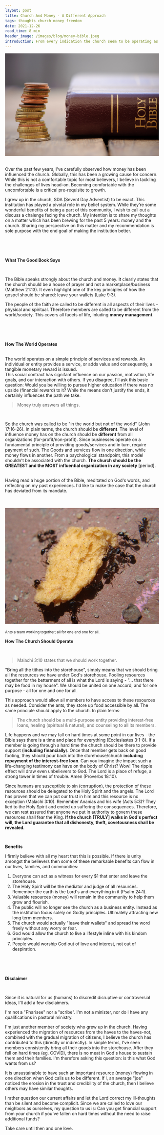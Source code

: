```yaml
---
layout: post
title: Church And Money - A Different Approach
tags: thoughts church money freedom
date: 2021-12-26
read_time: 8 min
header_image: /images/blog/money-bible.jpeg
introduction: From every indication the church seem to be operating as a business or another public entity. Join me as I discuss a potential approach which could be more inline with the Biblical teachings.
---
```



!["Church And Money"](/images/blog/money-bible.jpeg "2020 Year In Review")

<br/>
Over the past few years, I've carefully observed how money has been influenced the church. Globally, this has been a growing cause for concern. While this is not a comfortable topic for most believers, I believe in tackling the challenges of lives head-on. Becoming comfortable with the uncomfortable is a critical pre-requisite to growth.

I grew up in the church, SDA (Sevent Day Adventist) to be exact. This institution has played a pivotal role in my belief system. While they're some wonderful benefits of being a part of this community, I wish to call out a discuss a chalenge facing the church. My intention is to share my thoughts on a matter which has been brewing for the past 5 years: money and the church. Sharing my perspective on this matter and my recommendation is sole purpose with the end goal of making the institution better.

<br/>
<br/>
<br/>

**What The Good Book Says**

<br/>

The Bible speaks strongly about the church and money. It clearly states that the church should be a house of prayer and not a marketplace/business (Matthew 21:13). It even highlight one of the key principles of how the gospel should be shared: leave your wallets (Luke 9:3). 

The people of the faith are called to be different in all aspects of their lives - physical and spiritual. Therefore members are called to be different from the world/society. This covers all facets of life, inluding **money management**.

<br/>
<br/>
<br/>

**How The World Operates**

<br/>
The world operates on a simple principle of services and rewards. An individual or entity provides a service, or adds value and consequently, a tangible monetary reward is issued.

<br/>
This social contract has signifant influence on our passion, motivation, life goals, and our interaction with others. If you disagree, I'll ask this basic question: Would you be willing to pursue higher education if there was no upside (financial reward) to it? While the means don't justify the ends, it certainly influences the path we take. 


<br/>

> Money truly answers all things.

<br/>


So the church was called to be "in the world but not of the world" (John 17:16-26). In plain terms, the church should be **different**. The level of influence money has on the church should be **different** from all organizations (for-profit/non-profit). Since businesses operate on a fundamental principle of providing goods/services and in turn, require payment of such. The Goods and services flow in one direction, while money flows in another. From a psychological standpoint, this model shouldn't be associated with the church. **The church should be the GREATEST and the MOST influential organization in any society** [period].

<br/>
Having read a huge portion of the Bible, meditated on God's words, and reflecting on my past experiences. I'd like to make the case that the church has deviated from its mandate.


<br/>
<br/>
<br/>

!["Ants Carrying Food"](/images/blog/ants-carry-food.jpg "Ants Carrying Food")

<small>Ants a team working together; all for one and one for all.</small>

**How The Church Should Operate**

<br/>
 
 > Malachi 3:10 states that we should work together. 
 
 "Bring all the tithes into the storehouse", simply means that we should bring all the resources we have under God's storehouse. Pooling resources together for the betterment of all is what the Lord is saying - "... that there may be food in my house". We should be united on one accord, and for one purpose - all for one and one for all.

This approach would allow all members to have access to these resources as needed. Consider the ants, they store up food accessible by all. The same principle should apply to the church. In plain terms:

> The church should be a multi-purpose entity providing interest-free loans, healing (spiritual & natural), and counseling to all its members.

Life happens and we may fall on hard times at some point in our lives - the Bible says there is a time and place for everything (Ecclesiastes 3:1-8). If a member is going through a hard time the church should be there to provide support (**including financially**). Once that member gets back on good footing, they should pour back into the storehouse/church **including repayment of the interest-free loan**. Can you imagine the impact such a life-changing testimony can have on the body of Christ? Wow! The ripple effect will draw even unbelievers to God. The Lord is a place of refuge, a strong tower in times of trouble. Amen (Proverbs 18:10). 

Since humans are susceptible to sin (corruption), the protection of these resources should be delegated to the Holy Spirit and the angels. The Lord has proven that we can put our trust in him and this resource is no exception (Malachi 3:10). Remember Ananias and his wife (Acts 5:3)? They lied to the Holy Spirit and ended up suffering the consequences. Therefore, we can rest assured that anyone we put in authority to govern these resources shall fear the King. __If the church [TRULY] walks in God's perfect will, the Lord guarantee that all dishonesty, theft, covetousness shall be revealed__.


<br/>

**Benefits**
<br/>

I firmly believe with all my heart that this is possible. If there is unity amongst the believers then some of these remarkable benefits can flow in our lives, families, and communities:

1. Everyone can act as a witness for every $1 that enter and leave the storehouse.
2. The Holy Spirit will be the mediator and judge of all resources. Remember the earth is the Lord's and everything in it (Psalm 24:1).
3. Valuable resources (money) will remain in the community to help them grow and flourish.
4. The public will no longer see the church as a business entity. Instead as the institution focus solely on Godly principles. Ultimately attracting new long term members.
5. The church would actually "leave their wallets" and spread the word freely without any worry or fear.
6. God would allow the church to live a lifestyle inline with his kindom principles.
7. People would worship God out of love and interest, not out of despiration.

<br/>
<br/>
<br/>


**Disclaimer**

<br/>

Since it is natural for us (humans) to discredit disruptive or controversial ideas, I'll add a few disclaimers.

I'm not a "Pharisee" nor a "scribe". I'm not a minister, nor do I have any qualifications in pastoral ministry.

I'm just another member of society who grew up in the church. Having experienced the migration of resources from the haves to the haves-not, combined with the gradual migration of citizens, I believe the church has contributed to this (directly or indirectly). In simple terms, I've seen members consistently bring all their goods into the storehouse. After they fell on hard times (eg. COVID), there is no meat in God's house to sustain them and their families. I'm therefore asking this question: is this what God wants from us?

It is unsustainable to have such an important resource (money) flowing in one direction when God calls us to be different. If I, an average "joe" noticed the erosion in the trust and credibility of the church, then I believe others may have similar thoughts. 

I rather question our current affairs and let the Lord correct my ill-thoughts than be silent and become complicit. Since we are called to love our neighbors as ourselves, my question to us is: Can you get financial support from your church if you've fallen on hard times without the need to raise additional funds?

Take care until then and one love.
